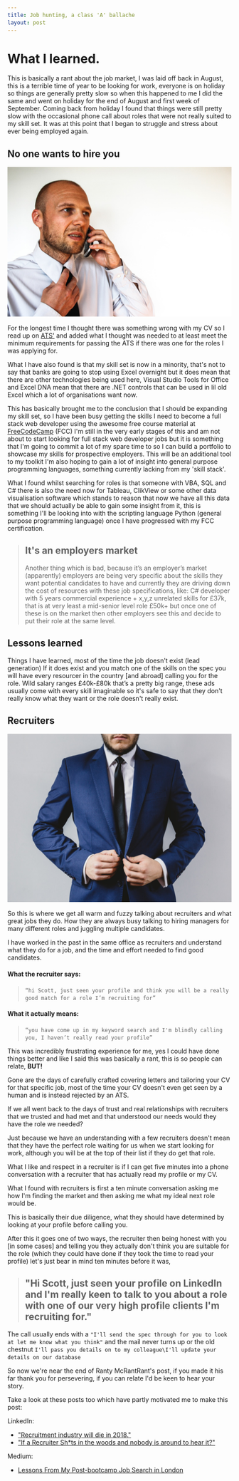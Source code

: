 ```yaml
---
title: Job hunting, a class 'A' ballache
layout: post
---
```


# What I learned.

This is basically a rant about the job market, I was laid off back in August, this is a terrible time of year to be looking for work, everyone is on holiday so things are generally pretty slow so when this happened to me I did the same and went on holiday for the end of August and first week of September. Coming back from holiday I found that things were still pretty slow with the occasional phone call about roles that were not really suited to my skill set. It was at this point that I began to struggle and stress about ever being employed again.

<!--more-->

## No one wants to hire you

![StressOffice](/images/StressOffice.jpg)

For the longest time I thought there was something wrong with my CV so I read up on [ATS'](https://lmgtfy.com/?q=what+is+an+ats) and added what I thought was needed to at least meet the minimum requirements for passing the ATS if there was one for the roles I was applying for. 

What I have also found is that my skill set is now in a minority, that's not to say that banks are going to stop using Excel overnight but it does mean that there are other technologies being used here, Visual Studio Tools for Office and Excel DNA mean that there are .NET controls that can be used in lil old Excel which a lot of organisations want now.

This has basically brought me to the conclusion that I should be expanding my skill set, so I have been busy getting the skills I need to become a full stack web developer using the awesome free course material at [FreeCodeCamp](https://www.freecodecamp.com) (FCC) I'm still in the very early stages of this and am not about to start looking for full stack web developer jobs but it is something that I'm going to commit a lot of my spare time to so I can build a portfolio to showcase my skills for prospective employers. This will be an additional tool to my toolkit I'm also hoping to gain a lot of insight into general purpose programming languages, something currently lacking from my 'skill stack'.

What I found whilst searching for roles is that someone with VBA, SQL and C# there is also the need now for Tableau, ClikView or some other data visualisation software which stands to reason that now we have all this data that we should actually be able to gain some insight from it, this is something I'll be looking into with the scripting language Python (general purpose programming language) once I have progressed with my FCC certification.

>## It's an employers market
>Another thing which is bad, because it’s an employer’s market (apparently) employers are being very specific about the skills they want potential candidates to have and currently they are driving down the cost of resources with these job specifications, like: C# developer with 5 years commercial experience + x,y,z unrelated skills for £37k, that is at very least a mid-senior level role £50k+ but once one of these is on the market then other employers see this and decide to put their role at the same level.  

## Lessons learned

Things I have learned, most of the time the job doesn't exist (lead generation)
If it does exist and you match one of the skills on the spec you will have every resourcer in the country [and abroad] calling you for the role.
Wild salary ranges £40k-£80k that’s a pretty big range, these ads usually come with every skill imaginable so it's safe to say that they don't really know what they want or the role doesn't really exist.

## Recruiters

![ShadyRecruiterMiddleman](/images/ShadyRecruiterMiddleman.jpg)

So this is where we get all warm and fuzzy talking about recruiters and what great jobs they do. How they are always busy talking to hiring managers for many different roles and juggling multiple candidates.

I have worked in the past in the same office as recruiters and understand what they do for a job, and the time and effort needed to find good candidates.

#### What the recruiter says:

>```“hi Scott, just seen your profile and think you will be a really good match for a role I’m recruiting for”```

#### What it actually means:

>```“you have come up in my keyword search and I'm blindly calling you, I haven’t really read your profile”```

This was incredibly frustrating experience for me, yes I could have done things better and like I said this was basically a rant, this is so people can relate, **BUT!**

Gone are the days of carefully crafted covering letters and tailoring your CV for that specific job, most of the time your CV doesn't even get seen by a human and is instead rejected by an ATS.

If we all went back to the days of trust and real relationships with recruiters that we trusted and had met and that understood our needs would they have the role we needed?

Just because we have an understanding with a few recruiters doesn't mean that they have the perfect role waiting for us when we start looking for work, although you will be at the top of their list if they do get that role.

What I like and respect in a recruiter is if I can get five minutes into a phone conversation with a recruiter that has actually read my profile or my CV.

What I found with recruiters is first a ten minute conversation asking me how I'm finding the market and then asking me what my ideal next role would be. 

This is basically their due diligence, what they should have determined by looking at your profile before calling you.

After this it goes one of two ways, the recruiter then being honest with you [in some cases] and telling you they actually don't think you are suitable for the role (which they could have done if they took the time to read your profile) let's just bear in mind ten minutes before it was, 

>## "Hi Scott, just seen your profile on LinkedIn and I'm really keen to talk to you about a role with one of our very high profile clients I'm recruiting for."

The call usually ends with a ```"I'll send the spec through for you to look at let me know what you think"``` and the mail never turns up or the old chestnut ```I'll pass you details on to my colleague\I'll update your details on our database```

So now we're near the end of Ranty McRantRant's post, if you made it his far thank you for persevering, if you can relate I'd be keen to hear your story.

Take a look at these posts too which have partly motivated me to make this post:

LinkedIn:

* ["Recruitment industry will die in 2018."](https://www.linkedin.com/pulse/recruitment-industry-die-2018-oleg-vishnepolsky)
* ["If a Recruiter Sh*ts in the woods and nobody is around to hear it?"](https://www.linkedin.com/pulse/recruiter-shts-woods-nobody-around-hear-tim-chattaway)

Medium:

* [Lessons From My Post-bootcamp Job Search in London](https://medium.freecodecamp.com/lessons-from-my-post-bootcamp-job-search-in-london-cb37ea12ec2f#.ckpg5lkpa)

